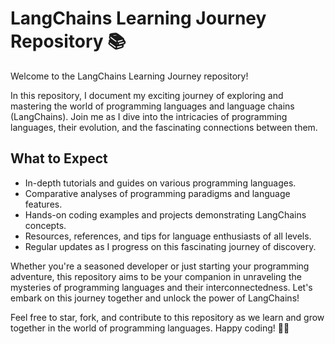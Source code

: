 # LangChains Learning Journey Repository 📚

Welcome to the LangChains Learning Journey repository!

In this repository, I document my exciting journey of exploring and mastering the world of programming languages and language chains (LangChains). Join me as I dive into the intricacies of programming languages, their evolution, and the fascinating connections between them.

## What to Expect
- In-depth tutorials and guides on various programming languages.
- Comparative analyses of programming paradigms and language features.
- Hands-on coding examples and projects demonstrating LangChains concepts.
- Resources, references, and tips for language enthusiasts of all levels.
- Regular updates as I progress on this fascinating journey of discovery.

Whether you're a seasoned developer or just starting your programming adventure, this repository aims to be your companion in unraveling the mysteries of programming languages and their interconnectedness. Let's embark on this journey together and unlock the power of LangChains!

Feel free to star, fork, and contribute to this repository as we learn and grow together in the world of programming languages. Happy coding! 🚀🌐
